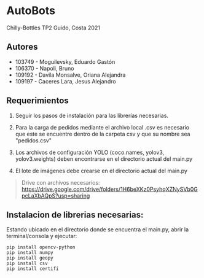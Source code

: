 
# AutoBots
Chilly-Bottles TP2 Guido, Costa 2021 

## Autores

 - 103749 - Moguilevsky, Eduardo Gastón
 - 106370 - Napoli, Bruno
 - 109192 - Davila Monsalve, Oriana Alejandra
 - 109197 - Caceres Lara, Jesus Alejandro

## Requerimientos 

 1. Seguir los pasos de instalación para las librerías necesarias.
 2. Para la carga de pedidos mediante el archivo local .csv es necesario
    que este se encuentre dentro de la carpeta csv y que su nombre sea
    "pedidos.csv"
 3. Los archivos de configuración YOLO (coco.names, yolov3,
    yolov3.weights) deben encontrarse en el directorio actual del
    main.py
    
 4. El lote de imágenes debe crearse en el directorio actual del main.py

> Drive con archivos necesarios:
> https://drive.google.com/drive/folders/1H6beXKz0PsyhqXZNySVb0GpcLaXbAQpS?usp=sharing

## Instalacion de librerias necesarias: 
Estando ubicado en el directorio donde se encuentra el main.py, abrir la terminal/consola y ejecutar: 

    pip install opencv-python 
    pip install numpy
    pip install geopy
    pip install csv
    pip install certifi
    
